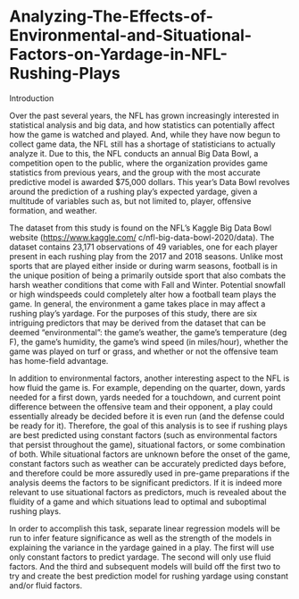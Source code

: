 # Analyzing-The-Effects-of-Environmental-and-Situational-Factors-on-Yardage-in-NFL-Rushing-Plays

Introduction

Over the past several years, the NFL has grown increasingly interested in statistical analysis and big data, and
how statistics can potentially affect how the game is watched and played. And, while they have now begun
to collect game data, the NFL still has a shortage of statisticians to actually analyze it. Due to this, the NFL
conducts an annual Big Data Bowl, a competition open to the public, where the organization provides game
statistics from previous years, and the group with the most accurate predictive model is awarded $75,000
dollars. This year’s Data Bowl revolves around the prediction of a rushing play’s expected yardage, given a
multitude of variables such as, but not limited to, player, offensive formation, and weather.

The dataset from this study is found on the NFL’s Kaggle Big Data Bowl website (https://www.kaggle.com/
c/nfl-big-data-bowl-2020/data). The dataset contains 23,171 observations of 49 variables, one for each player
present in each rushing play from the 2017 and 2018 seasons. Unlike most sports that are played either inside
or during warm seasons, football is in the unique position of being a primarily outside sport that also combats
the harsh weather conditions that come with Fall and Winter. Potential snowfall or high windspeeds could
completely alter how a football team plays the game. In general, the environment a game takes place in may
affect a rushing play’s yardage. For the purposes of this study, there are six intriguing predictors that may be
derived from the dataset that can be deemed “environmental”: the game’s weather, the game’s temperature
(deg F), the game’s humidity, the game’s wind speed (in miles/hour), whether the game was played on turf
or grass, and whether or not the offensive team has home-field advantage.

In addition to environmental factors, another interesting aspect to the NFL is how fluid the game is. For
example, depending on the quarter, down, yards needed for a first down, yards needed for a touchdown, and
current point difference between the offensive team and their opponent, a play could essentially already be
decided before it is even run (and the defense could be ready for it). Therefore, the goal of this analysis is
to see if rushing plays are best predicted using constant factors (such as environmental factors that persist
throughout the game), situational factors, or some combination of both. While situational factors are unknown
before the onset of the game, constant factors such as weather can be accurately predicted days before, and
therefore could be more assuredly used in pre-game preparations if the analysis deems the factors to be
significant predictors. If it is indeed more relevant to use situational factors as predictors, much is revealed
about the fluidity of a game and which situations lead to optimal and suboptimal rushing plays.

In order to accomplish this task, separate linear regression models will be run to infer feature significance
as well as the strength of the models in explaining the variance in the yardage gained in a play. The first
will use only constant factors to predict yardage. The second will only use fluid factors. And the third and
subsequent models will build off the first two to try and create the best prediction model for rushing yardage
using constant and/or fluid factors.
